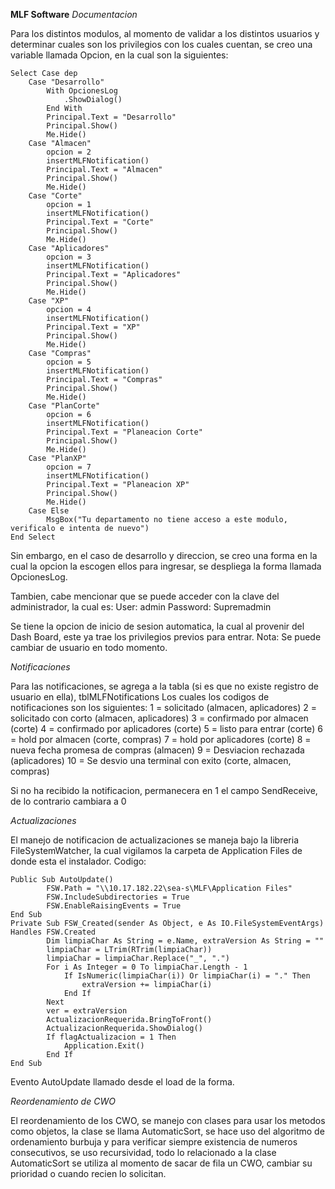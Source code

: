 **MLF Software**
*Documentacion*

Para los distintos modulos, al momento de validar a los distintos usuarios y determinar cuales son los privilegios con los cuales cuentan, 
se creo una variable llamada Opcion, en la cual son la siguientes:

```Visual Basic
Select Case dep
    Case "Desarrollo"
        With OpcionesLog
            .ShowDialog()
        End With
        Principal.Text = "Desarrollo"
        Principal.Show()
        Me.Hide()
    Case "Almacen"
        opcion = 2
        insertMLFNotification()
        Principal.Text = "Almacen"
        Principal.Show()
        Me.Hide()
    Case "Corte"
        opcion = 1
        insertMLFNotification()
        Principal.Text = "Corte"
        Principal.Show()
        Me.Hide()
    Case "Aplicadores"
        opcion = 3
        insertMLFNotification()
        Principal.Text = "Aplicadores"
        Principal.Show()
        Me.Hide()
    Case "XP"
        opcion = 4
        insertMLFNotification()
        Principal.Text = "XP"
        Principal.Show()
        Me.Hide()
    Case "Compras"
        opcion = 5
        insertMLFNotification()
        Principal.Text = "Compras"
        Principal.Show()
        Me.Hide()
    Case "PlanCorte"
        opcion = 6
        insertMLFNotification()
        Principal.Text = "Planeacion Corte"
        Principal.Show()
        Me.Hide()
    Case "PlanXP"
        opcion = 7
        insertMLFNotification()
        Principal.Text = "Planeacion XP"
        Principal.Show()
        Me.Hide()
    Case Else
        MsgBox("Tu departamento no tiene acceso a este modulo, verificalo e intenta de nuevo")
End Select
```
Sin embargo, en el caso de desarrollo y direccion, se creo una forma en la cual la opcion la escogen ellos para ingresar, se despliega la forma llamada
OpcionesLog.

Tambien, cabe mencionar que se puede acceder con la clave del administrador, la cual es:
User: admin
Password: Supremadmin

Se tiene la opcion de inicio de sesion automatica, la cual al provenir del Dash Board, este ya trae los privilegios previos para entrar.
Nota: Se puede cambiar de usuario en todo momento.

*Notificaciones*

Para las notificaciones, se agrega a la tabla (si es que no existe registro de usuario en ella), tblMLFNotifications
Los cuales los codigos de notificaciones son los siguientes:
1 = solicitado (almacen, aplicadores)
2 = solicitado con corto (almacen, aplicadores)
3 = confirmado por almacen (corte)
4 = confirmado por aplicadores (corte)
5 = listo para entrar (corte)
6 = hold por almacen (corte, compras)
7 = hold por aplicadores (corte)
8 = nueva fecha promesa de compras (almacen)
9 = Desviacion rechazada (aplicadores)
10 = Se desvio una terminal con exito (corte, almacen, compras)

Si no ha recibido la notificacion, permanecera en 1 el campo SendReceive, de lo contrario cambiara a 0

*Actualizaciones*

El manejo de notificacion de actualizaciones se maneja bajo la libreria FileSystemWatcher, la cual vigilamos la carpeta de Application Files de donde esta el instalador.
Codigo:
```Visual Basic
Public Sub AutoUpdate()
        FSW.Path = "\\10.17.182.22\sea-s\MLF\Application Files"
        FSW.IncludeSubdirectories = True
        FSW.EnableRaisingEvents = True
End Sub
Private Sub FSW_Created(sender As Object, e As IO.FileSystemEventArgs) Handles FSW.Created
        Dim limpiaChar As String = e.Name, extraVersion As String = ""
        limpiaChar = LTrim(RTrim(limpiaChar))
        limpiaChar = limpiaChar.Replace("_", ".")
        For i As Integer = 0 To limpiaChar.Length - 1
            If IsNumeric(limpiaChar(i)) Or limpiaChar(i) = "." Then
                extraVersion += limpiaChar(i)
            End If
        Next
        ver = extraVersion
        ActualizacionRequerida.BringToFront()
        ActualizacionRequerida.ShowDialog()
        If flagActualizacion = 1 Then
            Application.Exit()
        End If
End Sub
```
Evento AutoUpdate llamado desde el load de la forma.

*Reordenamiento de CWO*

El reordenamiento de los CWO, se manejo con clases para usar los metodos como objetos, la clase se llama AutomaticSort, se hace uso del algoritmo de ordenamiento burbuja
y para verificar siempre existencia de numeros consecutivos, se uso recursividad, todo lo relacionado a la clase AutomaticSort se utiliza al momento de sacar de fila un CWO,
cambiar su prioridad o cuando recien lo solicitan.
